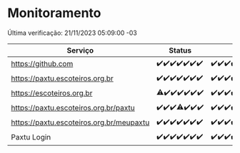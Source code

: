 # Monitoramento

Última verificação: 21/11/2023 05:09:00 -03

|Serviço|Status|Últimas 24h|
|---|---|---|
|https://github.com|<span title="2023-11-14: OK=24">✔️</span><span title="2023-11-15: OK=24">✔️</span><span title="2023-11-16: OK=24">✔️</span><span title="2023-11-17: OK=24">✔️</span><span title="2023-11-18: OK=24">✔️</span><span title="2023-11-19: OK=24">✔️</span><span title="2023-11-20: OK=8">✔️</span>|<span title="20/11/2023 05:09:00 -03 : 200">✔️</span><span title="20/11/2023 06:07:00 -03 : 200">✔️</span><span title="20/11/2023 07:07:00 -03 : 200">✔️</span><span title="20/11/2023 08:04:00 -03 : 200">✔️</span><span title="20/11/2023 09:12:00 -03 : 200">✔️</span><span title="20/11/2023 10:11:00 -03 : 200">✔️</span><span title="20/11/2023 11:06:00 -03 : 200">✔️</span><span title="20/11/2023 12:06:00 -03 : 200">✔️</span><span title="20/11/2023 13:08:00 -03 : 200">✔️</span><span title="20/11/2023 14:03:00 -03 : 200">✔️</span><span title="20/11/2023 15:08:00 -03 : 200">✔️</span><span title="20/11/2023 16:03:00 -03 : 200">✔️</span><span title="20/11/2023 17:06:00 -03 : 200">✔️</span><span title="20/11/2023 18:05:00 -03 : 200">✔️</span><span title="20/11/2023 19:06:00 -03 : 200">✔️</span><span title="20/11/2023 20:06:00 -03 : 200">✔️</span><span title="20/11/2023 21:31:00 -03 : 200">✔️</span><span title="20/11/2023 22:52:00 -03 : 200">✔️</span><span title="20/11/2023 23:24:00 -03 : 200">✔️</span><span title="21/11/2023 00:07:00 -03 : 200">✔️</span><span title="21/11/2023 01:08:00 -03 : 200">✔️</span><span title="21/11/2023 02:06:00 -03 : 200">✔️</span><span title="21/11/2023 03:08:00 -03 : 200">✔️</span><span title="21/11/2023 04:05:00 -03 : 200">✔️</span><span title="21/11/2023 05:09:00 -03 : 200">✔️</span>|
|https://paxtu.escoteiros.org.br|<span title="2023-11-14: OK=24">✔️</span><span title="2023-11-15: OK=24">✔️</span><span title="2023-11-16: OK=24">✔️</span><span title="2023-11-17: OK=24">✔️</span><span title="2023-11-18: OK=24">✔️</span><span title="2023-11-19: OK=24">✔️</span><span title="2023-11-20: OK=8">✔️</span>|<span title="20/11/2023 05:09:00 -03 : 200">✔️</span><span title="20/11/2023 06:07:00 -03 : 200">✔️</span><span title="20/11/2023 07:07:00 -03 : 200">✔️</span><span title="20/11/2023 08:04:00 -03 : 200">✔️</span><span title="20/11/2023 09:12:00 -03 : 200">✔️</span><span title="20/11/2023 10:11:00 -03 : 200">✔️</span><span title="20/11/2023 11:06:00 -03 : 200">✔️</span><span title="20/11/2023 12:06:00 -03 : 200">✔️</span><span title="20/11/2023 13:08:00 -03 : 200">✔️</span><span title="20/11/2023 14:03:00 -03 : 200">✔️</span><span title="20/11/2023 15:08:00 -03 : 200">✔️</span><span title="20/11/2023 16:03:00 -03 : 200">✔️</span><span title="20/11/2023 17:06:00 -03 : 200">✔️</span><span title="20/11/2023 18:05:00 -03 : 200">✔️</span><span title="20/11/2023 19:06:00 -03 : 200">✔️</span><span title="20/11/2023 20:06:00 -03 : 200">✔️</span><span title="20/11/2023 21:31:00 -03 : 200">✔️</span><span title="20/11/2023 22:52:00 -03 : 200">✔️</span><span title="20/11/2023 23:24:00 -03 : 200">✔️</span><span title="21/11/2023 00:07:00 -03 : 200">✔️</span><span title="21/11/2023 01:08:00 -03 : 200">✔️</span><span title="21/11/2023 02:06:00 -03 : 200">✔️</span><span title="21/11/2023 03:08:00 -03 : 200">✔️</span><span title="21/11/2023 04:05:00 -03 : 200">✔️</span><span title="21/11/2023 05:09:00 -03 : 200">✔️</span>|
|https://escoteiros.org.br|<span title="2023-11-14: OK=23, Falhas=1">⚠️</span><span title="2023-11-15: OK=24">✔️</span><span title="2023-11-16: OK=24">✔️</span><span title="2023-11-17: OK=24">✔️</span><span title="2023-11-18: OK=24">✔️</span><span title="2023-11-19: OK=24">✔️</span><span title="2023-11-20: OK=8">✔️</span>|<span title="20/11/2023 05:09:00 -03 : 200">✔️</span><span title="20/11/2023 06:07:00 -03 : 200">✔️</span><span title="20/11/2023 07:07:00 -03 : 200">✔️</span><span title="20/11/2023 08:04:00 -03 : 200">✔️</span><span title="20/11/2023 09:12:00 -03 : 200">✔️</span><span title="20/11/2023 10:11:00 -03 : 200">✔️</span><span title="20/11/2023 11:06:00 -03 : 200">✔️</span><span title="20/11/2023 12:06:00 -03 : 200">✔️</span><span title="20/11/2023 13:08:00 -03 : 200">✔️</span><span title="20/11/2023 14:03:00 -03 : 200">✔️</span><span title="20/11/2023 15:08:00 -03 : 200">✔️</span><span title="20/11/2023 16:03:00 -03 : 200">✔️</span><span title="20/11/2023 17:06:00 -03 : 200">✔️</span><span title="20/11/2023 18:05:00 -03 : 200">✔️</span><span title="20/11/2023 19:06:00 -03 : 200">✔️</span><span title="20/11/2023 20:06:00 -03 : 200">✔️</span><span title="20/11/2023 21:31:00 -03 : 200">✔️</span><span title="20/11/2023 22:52:00 -03 : 200">✔️</span><span title="20/11/2023 23:24:00 -03 : 200">✔️</span><span title="21/11/2023 00:07:00 -03 : 200">✔️</span><span title="21/11/2023 01:08:00 -03 : 200">✔️</span><span title="21/11/2023 02:06:00 -03 : 200">✔️</span><span title="21/11/2023 03:08:00 -03 : 200">✔️</span><span title="21/11/2023 04:05:00 -03 : 200">✔️</span><span title="21/11/2023 05:09:00 -03 : 200">✔️</span>|
|https://paxtu.escoteiros.org.br/paxtu|<span title="2023-11-14: OK=24">✔️</span><span title="2023-11-15: OK=24">✔️</span><span title="2023-11-16: OK=24">✔️</span><span title="2023-11-17: OK=23, Falhas=1">⚠️</span><span title="2023-11-18: OK=24">✔️</span><span title="2023-11-19: OK=24">✔️</span><span title="2023-11-20: OK=8">✔️</span>|<span title="20/11/2023 05:09:00 -03 : 200">✔️</span><span title="20/11/2023 06:07:00 -03 : 200">✔️</span><span title="20/11/2023 07:07:00 -03 : 200">✔️</span><span title="20/11/2023 08:04:00 -03 : 200">✔️</span><span title="20/11/2023 09:12:00 -03 : 200">✔️</span><span title="20/11/2023 10:11:00 -03 : 200">✔️</span><span title="20/11/2023 11:06:00 -03 : 200">✔️</span><span title="20/11/2023 12:06:00 -03 : 200">✔️</span><span title="20/11/2023 13:08:00 -03 : 200">✔️</span><span title="20/11/2023 14:03:00 -03 : 200">✔️</span><span title="20/11/2023 15:08:00 -03 : 200">✔️</span><span title="20/11/2023 16:03:00 -03 : 200">✔️</span><span title="20/11/2023 17:06:00 -03 : 200">✔️</span><span title="20/11/2023 18:05:00 -03 : 200">✔️</span><span title="20/11/2023 19:06:00 -03 : 200">✔️</span><span title="20/11/2023 20:06:00 -03 : 200">✔️</span><span title="20/11/2023 21:31:00 -03 : 200">✔️</span><span title="20/11/2023 22:52:00 -03 : 200">✔️</span><span title="20/11/2023 23:24:00 -03 : 200">✔️</span><span title="21/11/2023 00:07:00 -03 : 200">✔️</span><span title="21/11/2023 01:08:00 -03 : 200">✔️</span><span title="21/11/2023 02:06:00 -03 : 200">✔️</span><span title="21/11/2023 03:08:00 -03 : 200">✔️</span><span title="21/11/2023 04:05:00 -03 : 200">✔️</span><span title="21/11/2023 05:09:00 -03 : 200">✔️</span>|
|https://paxtu.escoteiros.org.br/meupaxtu|<span title="2023-11-14: OK=24">✔️</span><span title="2023-11-15: OK=24">✔️</span><span title="2023-11-16: OK=24">✔️</span><span title="2023-11-17: OK=24">✔️</span><span title="2023-11-18: OK=24">✔️</span><span title="2023-11-19: OK=24">✔️</span><span title="2023-11-20: OK=8">✔️</span>|<span title="20/11/2023 05:09:00 -03 : 200">✔️</span><span title="20/11/2023 06:07:00 -03 : 200">✔️</span><span title="20/11/2023 07:07:00 -03 : 200">✔️</span><span title="20/11/2023 08:04:00 -03 : 200">✔️</span><span title="20/11/2023 09:12:00 -03 : 200">✔️</span><span title="20/11/2023 10:11:00 -03 : 200">✔️</span><span title="20/11/2023 11:06:00 -03 : 200">✔️</span><span title="20/11/2023 12:06:00 -03 : 200">✔️</span><span title="20/11/2023 13:08:00 -03 : 200">✔️</span><span title="20/11/2023 14:03:00 -03 : 200">✔️</span><span title="20/11/2023 15:08:00 -03 : 200">✔️</span><span title="20/11/2023 16:03:00 -03 : 200">✔️</span><span title="20/11/2023 17:06:00 -03 : 200">✔️</span><span title="20/11/2023 18:05:00 -03 : 200">✔️</span><span title="20/11/2023 19:06:00 -03 : 200">✔️</span><span title="20/11/2023 20:06:00 -03 : 200">✔️</span><span title="20/11/2023 21:31:00 -03 : 200">✔️</span><span title="20/11/2023 22:52:00 -03 : 200">✔️</span><span title="20/11/2023 23:24:00 -03 : 200">✔️</span><span title="21/11/2023 00:07:00 -03 : 200">✔️</span><span title="21/11/2023 01:08:00 -03 : 200">✔️</span><span title="21/11/2023 02:06:00 -03 : 200">✔️</span><span title="21/11/2023 03:08:00 -03 : 200">✔️</span><span title="21/11/2023 04:05:00 -03 : 200">✔️</span><span title="21/11/2023 05:09:00 -03 : 200">✔️</span>|
|Paxtu Login|<span title="2023-11-14: OK=24">✔️</span><span title="2023-11-15: OK=24">✔️</span><span title="2023-11-16: OK=24">✔️</span><span title="2023-11-17: OK=24">✔️</span><span title="2023-11-18: OK=24">✔️</span><span title="2023-11-19: OK=24">✔️</span><span title="2023-11-20: OK=8">✔️</span>|<span title="20/11/2023 05:09:00 -03 : 200">✔️</span><span title="20/11/2023 06:07:00 -03 : 200">✔️</span><span title="20/11/2023 07:07:00 -03 : 200">✔️</span><span title="20/11/2023 08:04:00 -03 : 200">✔️</span><span title="20/11/2023 09:12:00 -03 : 200">✔️</span><span title="20/11/2023 10:11:00 -03 : 200">✔️</span><span title="20/11/2023 11:06:00 -03 : 200">✔️</span><span title="20/11/2023 12:06:00 -03 : 200">✔️</span><span title="20/11/2023 13:08:00 -03 : 200">✔️</span><span title="20/11/2023 14:03:00 -03 : 200">✔️</span><span title="20/11/2023 15:08:00 -03 : 200">✔️</span><span title="20/11/2023 16:03:00 -03 : 200">✔️</span><span title="20/11/2023 17:06:00 -03 : 200">✔️</span><span title="20/11/2023 18:05:00 -03 : 200">✔️</span><span title="20/11/2023 19:06:00 -03 : 200">✔️</span><span title="20/11/2023 20:06:00 -03 : 200">✔️</span><span title="20/11/2023 21:31:00 -03 : 200">✔️</span><span title="20/11/2023 22:52:00 -03 : 200">✔️</span><span title="20/11/2023 23:24:00 -03 : 200">✔️</span><span title="21/11/2023 00:07:00 -03 : 200">✔️</span><span title="21/11/2023 01:08:00 -03 : 200">✔️</span><span title="21/11/2023 02:06:00 -03 : 200">✔️</span><span title="21/11/2023 03:08:00 -03 : 200">✔️</span><span title="21/11/2023 04:05:00 -03 : 200">✔️</span><span title="21/11/2023 05:09:00 -03 : 200">✔️</span>|
